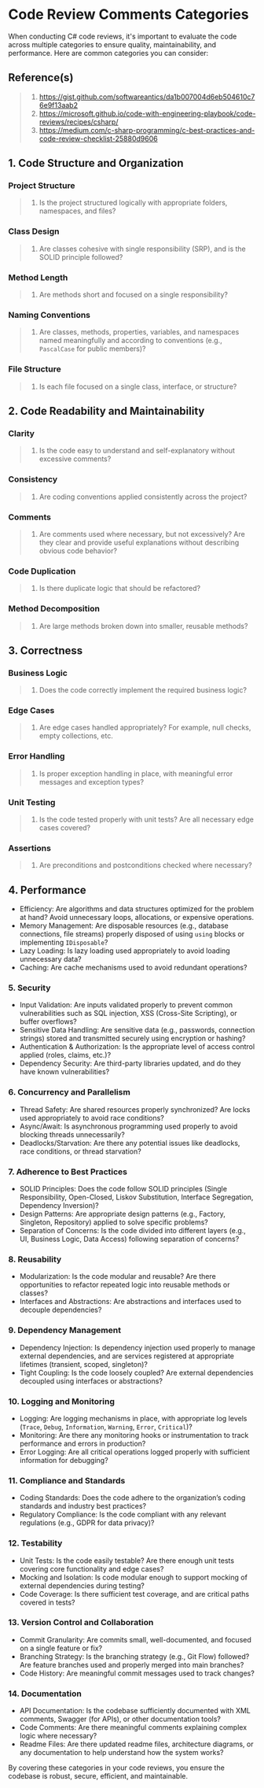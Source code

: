 # Code Review Comments Categories

When conducting C# code reviews, it's important to evaluate the code across multiple categories to ensure quality, maintainability, and performance. Here are common categories you can consider:

## Reference(s)

> 1. <https://gist.github.com/softwareantics/da1b007004d6eb504610c76e9f13aab2>
> 1. <https://microsoft.github.io/code-with-engineering-playbook/code-reviews/recipes/csharp/>
> 1. <https://medium.com/c-sharp-programming/c-best-practices-and-code-review-checklist-25880d9606>

## 1. Code Structure and Organization

### Project Structure

> 1. Is the project structured logically with appropriate folders, namespaces, and files?

### Class Design

> 1. Are classes cohesive with single responsibility (SRP), and is the SOLID principle followed?

### Method Length

> 1. Are methods short and focused on a single responsibility?

### Naming Conventions

> 1. Are classes, methods, properties, variables, and namespaces named meaningfully and according to conventions (e.g., `PascalCase` for public members)?

### File Structure

> 1. Is each file focused on a single class, interface, or structure?

## 2. Code Readability and Maintainability

### Clarity

> 1. Is the code easy to understand and self-explanatory without excessive comments?

### Consistency

> 1. Are coding conventions applied consistently across the project?

### Comments

> 1. Are comments used where necessary, but not excessively? Are they clear and provide useful explanations without describing obvious code behavior?

### Code Duplication

> 1. Is there duplicate logic that should be refactored?

### Method Decomposition

> 1. Are large methods broken down into smaller, reusable methods?

## 3. Correctness

### Business Logic

> 1. Does the code correctly implement the required business logic?

### Edge Cases

> 1. Are edge cases handled appropriately? For example, null checks, empty collections, etc.

### Error Handling

> 1. Is proper exception handling in place, with meaningful error messages and exception types?

### Unit Testing

> 1. Is the code tested properly with unit tests? Are all necessary edge cases covered?

### Assertions

> 1. Are preconditions and postconditions checked where necessary?

## 4. Performance

- Efficiency: Are algorithms and data structures optimized for the problem at hand? Avoid unnecessary loops, allocations, or expensive operations.
- Memory Management: Are disposable resources (e.g., database connections, file streams) properly disposed of using `using` blocks or implementing `IDisposable`?
- Lazy Loading: Is lazy loading used appropriately to avoid loading unnecessary data?
- Caching: Are cache mechanisms used to avoid redundant operations?

### 5. Security

- Input Validation: Are inputs validated properly to prevent common vulnerabilities such as SQL injection, XSS (Cross-Site Scripting), or buffer overflows?
- Sensitive Data Handling: Are sensitive data (e.g., passwords, connection strings) stored and transmitted securely using encryption or hashing?
- Authentication & Authorization: Is the appropriate level of access control applied (roles, claims, etc.)?
- Dependency Security: Are third-party libraries updated, and do they have known vulnerabilities?

### 6. Concurrency and Parallelism

- Thread Safety: Are shared resources properly synchronized? Are locks used appropriately to avoid race conditions?
- Async/Await: Is asynchronous programming used properly to avoid blocking threads unnecessarily?
- Deadlocks/Starvation: Are there any potential issues like deadlocks, race conditions, or thread starvation?

### 7. Adherence to Best Practices

- SOLID Principles: Does the code follow SOLID principles (Single Responsibility, Open-Closed, Liskov Substitution, Interface Segregation, Dependency Inversion)?
- Design Patterns: Are appropriate design patterns (e.g., Factory, Singleton, Repository) applied to solve specific problems?
- Separation of Concerns: Is the code divided into different layers (e.g., UI, Business Logic, Data Access) following separation of concerns?

### 8. Reusability

- Modularization: Is the code modular and reusable? Are there opportunities to refactor repeated logic into reusable methods or classes?
- Interfaces and Abstractions: Are abstractions and interfaces used to decouple dependencies?

### 9. Dependency Management

- Dependency Injection: Is dependency injection used properly to manage external dependencies, and are services registered at appropriate lifetimes (transient, scoped, singleton)?
- Tight Coupling: Is the code loosely coupled? Are external dependencies decoupled using interfaces or abstractions?

### 10. Logging and Monitoring

- Logging: Are logging mechanisms in place, with appropriate log levels (`Trace`, `Debug`, `Information`, `Warning`, `Error`, `Critical`)?
- Monitoring: Are there any monitoring hooks or instrumentation to track performance and errors in production?
- Error Logging: Are all critical operations logged properly with sufficient information for debugging?

### 11. Compliance and Standards

- Coding Standards: Does the code adhere to the organization’s coding standards and industry best practices?
- Regulatory Compliance: Is the code compliant with any relevant regulations (e.g., GDPR for data privacy)?

### 12. Testability

- Unit Tests: Is the code easily testable? Are there enough unit tests covering core functionality and edge cases?
- Mocking and Isolation: Is code modular enough to support mocking of external dependencies during testing?
- Code Coverage: Is there sufficient test coverage, and are critical paths covered in tests?

### 13. Version Control and Collaboration

- Commit Granularity: Are commits small, well-documented, and focused on a single feature or fix?
- Branching Strategy: Is the branching strategy (e.g., Git Flow) followed? Are feature branches used and properly merged into main branches?
- Code History: Are meaningful commit messages used to track changes?

### 14. Documentation

- API Documentation: Is the codebase sufficiently documented with XML comments, Swagger (for APIs), or other documentation tools?
- Code Comments: Are there meaningful comments explaining complex logic where necessary?
- Readme Files: Are there updated readme files, architecture diagrams, or any documentation to help understand how the system works?

By covering these categories in your code reviews, you ensure the codebase is robust, secure, efficient, and maintainable.
